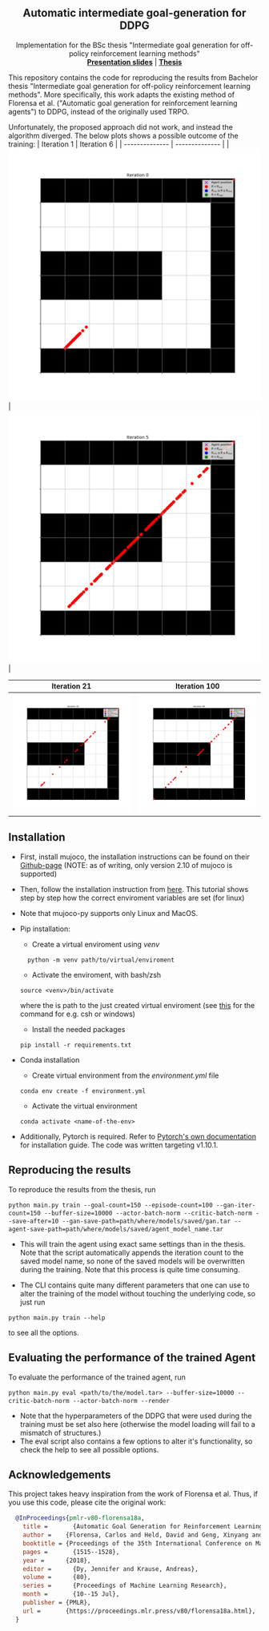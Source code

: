<div align="center">
  <h2 align="center"> Automatic intermediate goal-generation for DDPG</h2>
  <p align="center">
    Implementation for the BSc thesis "Intermediate goal generation for off-policy reinforcement learning methods"
    </br>
    <a href="https://drive.google.com/file/d/1WOE3nb8qgyGsHdCCADwRFcJG54isTDew/view?usp=sharing"><strong> Presentation slides</strong></a> | <a href="https://urn.fi/URN:NBN:fi:tuni-202205104688"> <strong> Thesis</strong> </a>
  </p>
</div>

This repository contains the code for reproducing the results from Bachelor thesis "Intermediate goal generation for off-policy reinforcement learning methods". More specifically, this work adapts the existing method of Florensa et al. ("Automatic goal generation for reinforcement learning agents") to 
DDPG, instead of the originally used TRPO. 


Unfortunately, the proposed approach did not work, and instead the algorithm diverged. The below plots shows a possible outcome of the training:
| Iteration 1    | Iteration 6    |
| -------------- | -------------- |
| ![](./images/goals_iter_0.svg)   | ![](./images/goals_iter_5.svg)|

| Iteration 21   | Iteration 100   |
| -------------- | -------------- |
| ![](./images/goals_iter_20.svg)   | ![](./images/goals_iter_99.svg)|



## Installation
- First, install mujoco, the installation instructions can be found on their [Github-page](https://github.com/openai/mujoco-py) (NOTE: as of writing, only version 2.10 of mujoco is supported)
- Then, follow the installation instruction from [here](https://github.com/geyang/jaynes-starter-kit/tree/master/07_supercloud_setup). This tutorial shows step by step how the correct enviroment variables are set (for linux)
- Note that mujoco-py supports only Linux and MacOS.

- Pip installation:
  - Create a virtual enviroment using _venv_
  ```shell
    python -m venv path/to/virtual/enviroment
  ```
  - Activate the enviroment, with bash/zsh
  ```shell
  source <venv>/bin/activate
  ```
  where the <venv> is path to the just created virtual enviroment
   (see [this](https://docs.python.org/3/library/venv.html) for the command for e.g. csh or windows)
  - Install the needed packages
  ```shell
  pip install -r requirements.txt
  ```
- Conda installation
  - Create virtual environment from the _environment.yml_ file
  ```shell
  conda env create -f environment.yml
  ```
  - Activate the virtual environment
  ```shell
  conda activate <name-of-the-env>
  ```
- Additionally, Pytorch is required. Refer to [Pytorch's own documentation](https://pytorch.org/get-started/locally/) for installation guide. The code was written targeting v1.10.1.

## Reproducing the results
To reproduce the results from the thesis, run
```shell
python main.py train --goal-count=150 --episode-count=100 --gan-iter-count=150 --buffer-size=10000 --actor-batch-norm --critic-batch-norm --save-after=10 --gan-save-path=path/where/models/saved/gan.tar --agent-save-path=path/where/models/saved/agent_model_name.tar
```
- This will train the agent using exact same settings than in the thesis. Note that the script automatically appends the iteration count to the saved model name, so none of the saved models will be overwritten during the training. Note that this process is quite time consuming.


- The CLI contains quite many different parameters that one can use to alter the training of the model without touching the underlying code, so just run
```shell
python main.py train --help
```
to see all the options.

## Evaluating the performance of the trained Agent
To evaluate the performance of the trained agent, run
```shell
python main.py eval <path/to/the/model.tar> --buffer-size=10000 --critic-batch-norm --actor-batch-norm --render  
```
- Note that the hyperparameters of the DDPG that were used during the training must be set also here (otherwise the model loading will fail to a mismatch of structures.)
- The eval script also contains a few options to alter it's functionality, so check the help to see all possible options.

## Acknowledgements
This project takes heavy inspiration from the work of Florensa et al. Thus, if you use this code, please cite the original work:
```bibtex
  @InProceedings{pmlr-v80-florensa18a,
    title = 	  {Automatic Goal Generation for Reinforcement Learning Agents},
    author =    {Florensa, Carlos and Held, David and Geng, Xinyang and Abbeel, Pieter},
    booktitle = {Proceedings of the 35th International Conference on Machine Learning},
    pages = 	  {1515--1528},
    year = 	    {2018},
    editor = 	  {Dy, Jennifer and Krause, Andreas},
    volume = 	  {80},
    series = 	  {Proceedings of Machine Learning Research},
    month = 	  {10--15 Jul},
    publisher = {PMLR},
    url = 	    {https://proceedings.mlr.press/v80/florensa18a.html},
  }
```
